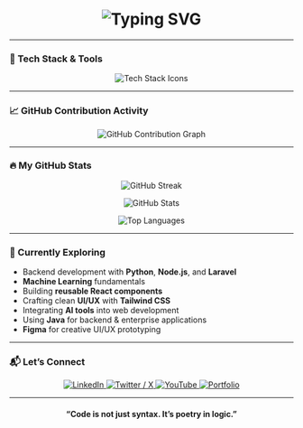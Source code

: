 <!-- Typing SVG -->
<h1 align="center">
  <img src="https://readme-typing-svg.herokuapp.com?font=Fira+Code&duration=2000&pause=1000&color=00C8FF&center=true&vCenter=true&width=600&lines=Hi+there%2C+I'm+NSENGIYUMVA+YVES+Olivier!;I+turn+ideas+into+interactive+web+experiences;Exploring+Python+for+backend+and+automation+magic+⚡" alt="Typing SVG" />
</h1>

---

### 🚀 Tech Stack & Tools  
<p align="center">
  <img src="https://skillicons.dev/icons?i=html,css,tailwind,sass,js,react,python,java,figma,vscode,git,github&theme=light" alt="Tech Stack Icons" />
</p>

---

### 📈 GitHub Contribution Activity  
<p align="center">
  <img src="https://github-readme-activity-graph.vercel.app/graph?username=olivier010&theme=react-dark&bg_color=0D1117&hide_border=true" alt="GitHub Contribution Graph" />
</p>

---

### 🔥 My GitHub Stats  

<p align="center">
  <img src="https://github-readme-streak-stats.herokuapp.com/?user=olivier010&theme=tokyonight&hide_border=true" alt="GitHub Streak" />
</p>

<p align="center">
  <img src="https://github-readme-stats.vercel.app/api?username=olivier010&show_icons=true&theme=tokyonight&hide_border=true" alt="GitHub Stats" />
</p>

<p align="center">
  <img src="https://github-readme-stats.vercel.app/api/top-langs/?username=olivier010&layout=compact&theme=tokyonight&hide_border=true" alt="Top Languages" />
</p>

---

### 🌱 Currently Exploring  

- Backend development with **Python**, **Node.js**, and **Laravel**  
- **Machine Learning** fundamentals  
- Building **reusable React components**  
- Crafting clean **UI/UX** with **Tailwind CSS**  
- Integrating **AI tools** into web development  
- Using **Java** for backend & enterprise applications  
- **Figma** for creative UI/UX prototyping  

---

### 📬 Let’s Connect  

<p align="center">
  <a href="https://www.linkedin.com/in/nsengiyumva-yves-olivier" target="_blank" title="LinkedIn Profile">
    <img src="https://img.shields.io/badge/LinkedIn-0077B5?style=for-the-badge&logo=linkedin&logoColor=white" alt="LinkedIn" />
  </a>
  <a href="https://x.com/olivier010_" target="_blank" title="Twitter / X Profile">
    <img src="https://img.shields.io/badge/Twitter%20(X)-1DA1F2?style=for-the-badge&logo=x&logoColor=white" alt="Twitter / X" />
  </a>
  <a href="https://www.youtube.com/@olivieryves" target="_blank" title="YouTube Channel">
    <img src="https://img.shields.io/badge/YouTube-FF0000?style=for-the-badge&logo=youtube&logoColor=white" alt="YouTube" />
  </a>
  <a href="https://olivieryves.netlify.app" target="_blank" title="Portfolio Website">
    <img src="https://img.shields.io/badge/Portfolio-000000?style=for-the-badge&logo=vercel&logoColor=white" alt="Portfolio" />
  </a>
</p>

---

<h4 align="center">“Code is not just syntax. It’s poetry in logic.”</h4>
